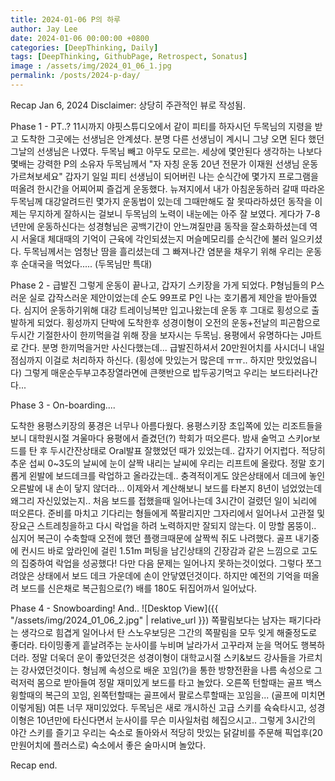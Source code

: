 ```yaml
---
title: 2024-01-06 P의 하루
author: Jay Lee
date: 2024-01-06 00:00:00 +0800
categories: [DeepThinking, Daily]
tags: [DeepThinking, GithubPage, Retrospect, Sonatus]
image : /assets/img/2024_01_06_1.jpg
permalink: /posts/2024-p-day/
---
```



Recap Jan 6, 2024
Disclaimer: 상당히 주관적인 뷰로 작성됨.

Phase 1 - PT..?
11시까지 야핏스튜디오에서 같이 피티를 하자시던 두목님의 지령을 받고 도착한 그곳에는 선생님은 안계셨다. 분명 다른 선생님이 계시니 그냥 오면 된다 했던 그날의 선생님은 나였다. 두목님 빼고 아무도 모르는. 세상에 몇안된다 생각하는 나보다 몇배는 강력한 P의 소유자 두목님께서 "자 자칭 운동 20년 전문가 이재원 선생님 운동가르쳐보세요" 
갑자기 일일 피티 선생님이 되어버린 나는 순식간에 몇가지 프로그램을 떠올려 한시간을 어찌어찌 즐겁게 운동했다. 뉴져지에서 내가 아침운동하러 갈때 따라온 두목님께 대강알려드린 몇가지 운동법이 있는데 그때만해도 잘 못따라하셨던 동작을 이제는 무지하게 잘하시는 걸보니 두목님의 노력이 내눈에는 아주 잘 보였다. 게다가 7-8년만에 운동하신다는 성경형님은 공백기간이 안느껴질만큼 동작을 잘소화하셨는데 역시 서울대 체대때의 기억이 근육에 각인되셨는지 머슬메모리를 순식간에 불러 일으키셨다.
두목님께서는 엄청난 땀을 흘리셨는데 그 빠져나간 염분을 채우기 위해 우리는 운동 후 순대국을 먹었다..... (두목님만 특대)

Phase 2 - 급발진
그렇게 운동이 끝나고, 갑자기 스키장을 가게 되었다. P형님들의 P스러운 실로 갑작스러운 제안이었는데 순도 99프로 P인 나는 호기롭게 제안을 받아들였다. 심지어 운동하기위해 대강 트레이닝복만 입고나왔는데 운동 후 그대로 횡성으로 출발하게 되었다.
횡성까지 단박에 도착한후 성경이형이 오전의 운동+전날의 피곤함으로 두시간 기절한사이 한끼먹을걸 위해 장을 보자시는 두목님. 용평에서 유명하다는 J마트로 간다. 분명 한끼먹을거만 사신다했는데... 급발진하셔서 20만원어치를 사시더니 내일 점심까지 이걸로 처리하자 하신다. (횡성에 맛있는거 많은데 ㅠㅠ.. 하지만 맛있었읍니다) 
그렇게 매운순두부고추장열라면에 큰햇반으로 밥두공기먹고 우리는 보드타러나간다...

Phase 3 - On-boarding....

도착한 용평스키장의 풍경은 너무나 아름다웠다. 용평스키장 초입쪽에 있는 리조트들을 보니 대학원시절 겨울마다 용평에서 즐겼던(?) 학회가 떠오른다.
밤새 술먹고 스키or보드를 탄 후 두시간잔상태로 Oral발표 잘했었던 때가 있었는데.. 갑자기 어지럽다.
적당히 추운 섭씨 0~3도의 날씨에 눈이 살짝 내리는 날씨에 우리는 리프트에 올랐다.
정말 호기롭게 왼발에 보드데크를 락업하고 올라갔는데.. 충격적이게도 앉은상태에서 데크에 놓인 오른발에 내 손이 닿지 않더라...
이제와서 계산해보니 보드를 타본지 8년이 넘었었는데 왜그리 자신있었는지.. 처음 보드를 접했을때 일어나는데 3시간이 걸렸던 일이 뇌리에 떠오른다.
준비를 마치고 기다리는 형들에게 쪽팔리지만 그자리에서 일어나서 고관절 및 장요근 스트레칭을하고 다시 락업을 하려 노력하지만 잘되지 않는다.
이 망할 몸뚱이.. 심지어 복근이 수축할때 오전에 했던 플랭크때문에 살짝씩 쥐도 나려했다. 
골프 내기중에 컨시드 바로 앞라인에 걸린 1.51m 퍼팅을 남긴상태의 긴장감과 같은 느낌으로 고도의 집중하여 락업을 성공했다!
다만 다음 문제는 일어나지 못하는것이었다. 그렇다 쪼그려앉은 상태에서 보드 데크 가운데에 손이 안닿였던것이다.
하지만 예전의 기억을 떠올려 보드를 신은채로 복근힘으로(?) 배를 180도 뒤집어까서 일어났다.

Phase 4 - Snowboarding! And..
![Desktop View]({{ "/assets/img/2024_01_06_2.jpg" | relative_url }})
쪽팔림보다는 남자는 패기다라는 생각으로 힘겹게 일어나서 탄 스노우보딩은 그간의 쪽팔림을 모두 잊게 해줄정도로 좋더라.
타이밍좋게 흩날려주는 눈사이를 누비며 날라가서 고꾸라져 눈을 먹어도 행복하더라.
정말 더욱더 운이 좋았던것은 성경이형이 대학교시절 스키&보드 강사들을 가르치는 강사였던것이다.
형님께 속성으로 배운 꼬임(?)을 통한 방향전환을 나름 속성으로 그럭저럭 몸으로 받아들여 정말 재미있게 보드를 타고 놀았다.
오른쪽 턴할때는 골프 백스윙할때의 복근의 꼬임, 왼쪽턴할때는 골프에서 팔로스루할때는 꼬임을... (골프에 미치면 이렇게됨)
여튼 너무 재미있었다. 
두목님은 새로 개시하신 고급 스키를 슉슉타시고, 성경이형은 10년만에 타신다면서 눈사이를 무슨 미사일처럼 헤집으시고..
그렇게 3시간의 야간 스키를 즐기고 우리는 숙소로 돌아와서 적당히 맛있는 닭갈비를 주문해 픽업후(20만원어치에 플러스로) 숙소에서 좋은 술마시며 놀았다.

Recap end.